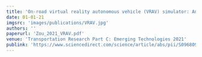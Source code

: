 ```yaml
---
title: 'On-road virtual reality autonomous vehicle (VRAV) simulator: An empirical study on user experience'
date: 01-01-21
imgsrc: 'images/publications/VRAV.jpg'
authors: ''
paperurl: 'Zou_2021_VRAV.pdf'
venue: 'Transportation Research Part C: Emerging Technologies 2021'
publink: 'https://www.sciencedirect.com/science/article/abs/pii/S0968090X2100111X'
---
```

